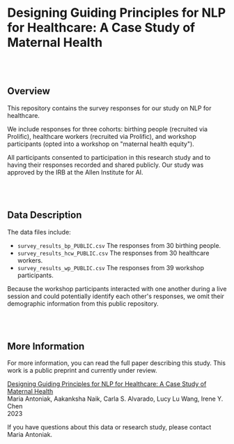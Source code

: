 # Designing Guiding Principles for NLP for Healthcare: A Case Study of Maternal Health

<br><br>

## Overview

This repository contains the survey responses for our study on NLP for healthcare.

We include responses for three cohorts: birthing people (recruited via Prolific), healthcare workers (recruited via Prolific), and workshop participants (opted into a workshop on "maternal health equity").

All participants consented to participation in this research study and to having their responses recorded and shared publicly. Our study was approved by the IRB at the Allen Institute for AI.

<br><br>

## Data Description

The data files include:
- `survey_results_bp_PUBLIC.csv` The responses from 30 birthing people.
- `survey_results_hcw_PUBLIC.csv` The responses from 30 healthcare workers.
- `survey_results_wp_PUBLIC.csv` The responses from 39 workshop participants.

Because the workshop participants interacted with one another during a live session and could potentially identify each other's responses, we omit their demographic information from this public repository.

<br><br>

## More Information

For more information, you can read the full paper describing this study. This work is a public preprint and currently under review.

[Designing Guiding Principles for NLP for Healthcare: A Case Study of Maternal Health](https://arxiv.org/abs/2312.11803)  
Maria Antoniak, Aakanksha Naik, Carla S. Alvarado, Lucy Lu Wang, Irene Y. Chen  
2023  

If you have questions about this data or research study, please contact Maria Antoniak.
